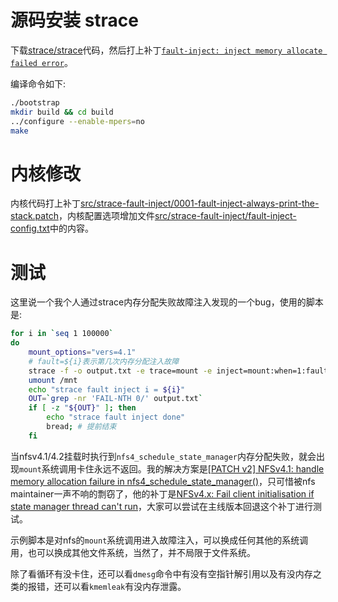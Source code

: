 # 源码安装 strace

下载[strace/strace](https://github.com/strace/strace)代码，然后打上补丁[`fault-inject: inject memory allocate failed error`](https://github.com/chenxiaosonggithub/blog/blob/master/src/strace-fault-inject/0001-fault-inject-inject-memory-allocate-failed-error.patch)。

编译命令如下:
```sh
./bootstrap
mkdir build && cd build
../configure --enable-mpers=no
make
```

# 内核修改

内核代码打上补丁[src/strace-fault-inject/0001-fault-inject-always-print-the-stack.patch](https://github.com/chenxiaosonggithub/blog/blob/master/src/strace-fault-inject/0001-fault-inject-always-print-the-stack.patch)，内核配置选项增加文件[src/strace-fault-inject/fault-inject-config.txt](https://github.com/chenxiaosonggithub/blog/blob/master/src/strace-fault-inject/fault-inject-config.txt)中的内容。

# 测试

这里说一个我个人通过strace内存分配失败故障注入发现的一个bug，使用的脚本是:
```sh
for i in `seq 1 100000`
do
    mount_options="vers=4.1"
    # fault=${i}表示第几次内存分配注入故障
    strace -f -o output.txt -e trace=mount -e inject=mount:when=1:fault=${i} mount -t nfs -o ${mount_options} localhost:s_test /mnt
    umount /mnt
    echo "strace fault inject i = ${i}"
    OUT=`grep -nr 'FAIL-NTH 0/' output.txt`
    if [ -z "${OUT}" ]; then
        echo "strace fault inject done"
        bread; # 提前结束
    fi
```

当nfsv4.1/4.2挂载时执行到`nfs4_schedule_state_manager`内存分配失败，就会出现`mount`系统调用卡住永远不返回。我的解决方案是[[PATCH v2] NFSv4.1: handle memory allocation failure in nfs4_schedule_state_manager()](https://lore.kernel.org/all/20221112073055.1024799-1-chenxiaosong2@huawei.com/)，只可惜被nfs maintainer一声不响的剽窃了，他的补丁是[NFSv4.x: Fail client initialisation if state manager thread can't run](https://git.kernel.org/pub/scm/linux/kernel/git/torvalds/linux.git/commit/?id=b4e4f66901658fae0614dea5bf91062a5387eda7)，大家可以尝试在主线版本回退这个补丁进行测试。

示例脚本是对nfs的`mount`系统调用进入故障注入，可以换成任何其他的系统调用，也可以换成其他文件系统，当然了，并不局限于文件系统。

除了看循环有没卡住，还可以看`dmesg`命令中有没有空指针解引用以及有没内存之类的报错，还可以看`kmemleak`有没内存泄露。
